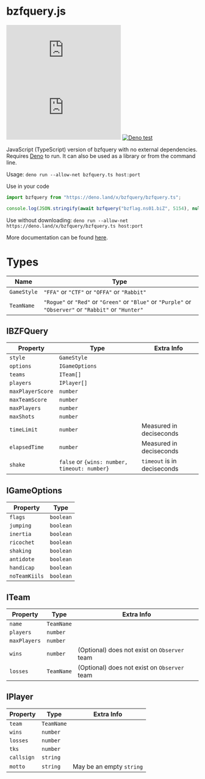 # bzfquery.js

![GitHub release (latest by date)](https://img.shields.io/github/v/release/The-Noah/bzfquery.js)
[![GitHub license](https://img.shields.io/github/license/The-Noah/bzfquery.js)](LICENSE)
[![Deno test](https://img.shields.io/badge/Deno-v1.5.4-blue)](https://github.com/denoland/deno/releases/tag/v1.5.4)

JavaScript (TypeScript) version of bzfquery with no external dependencies. Requires [Deno](https://deno.land) to run. It can also be used as a library or from the command line.

Usage: `deno run --allow-net bzfquery.ts host:port`

Use in your code
```typescript
import bzfquery from "https://deno.land/x/bzfquery/bzfquery.ts";

console.log(JSON.stringify(await bzfquery("bzflag.ns01.biZ", 5154), null, 2));
```

Use without downloading: `deno run --allow-net https://deno.land/x/bzfquery/bzfquery.ts host:port`

More documentation can be found [here](https://doc.deno.land/https/deno.land/x/bzfquery/bzfquery.ts).

# Types

| Name       | Type |
| ---------- | ---- |
| `GameStyle` | `"FFA"` or `"CTF"` or `"OFFA"` or `"Rabbit"` |
| `TeamName` | `"Rogue"` or `"Red"` or `"Green"` or `"Blue"` or `"Purple"` or `"Observer"` or `"Rabbit"` or `"Hunter"` |

## IBZFQuery

| Property         | Type | Extra Info |
| ---------------- | ---- | ---------- |
| `style`          | `GameStyle` |
| `options`        | `IGameOptions` |
| `teams`          | `ITeam[]` |
| `players`        | `IPlayer[]` |
| `maxPlayerScore` | `number` |
| `maxTeamScore`   | `number` |
| `maxPlayers`     | `number` |
| `maxShots`       | `number` |
| `timeLimit`      | `number` | Measured in deciseconds |
| `elapsedTime`    | `number` | Measured in deciseconds |
| `shake`          | `false` or `{wins: number, timeout: number}` | `timeout` is in deciseconds |

## IGameOptions

| Property       | Type      |
| -------------- | --------- |
| `flags`        | `boolean` |
| `jumping`      | `boolean` |
| `inertia`      | `boolean` |
| `ricochet`     | `boolean` |
| `shaking`      | `boolean` |
| `antidote`     | `boolean` |
| `handicap`     | `boolean` |
| `noTeamKiils`  | `boolean` |

## ITeam

| Property     | Type       | Extra Info |
| ------------ | ---------- | ---------- |
| `name`       | `TeamName` |
| `players`    | `number`   |
| `maxPlayers` | `number`   |
| `wins`       | `number`   | (Optional) does not exist on `Observer` team |
| `losses`     | `TeamName` | (Optional) does not exist on `Observer` team |

## IPlayer

| Property   | Type       | Extra Info |
| ---------- | ---------- | ---------- |
| `team`     | `TeamName` |
| `wins`     | `number`   |
| `losses`   | `number`   |
| `tks`      | `number`   |
| `callsign` | `string`   |
| `motto`    | `string`   | May be an empty `string` |
